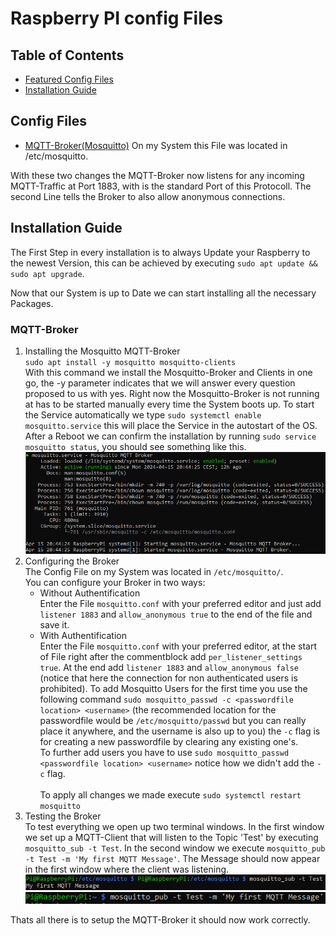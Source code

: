 # Raspberry PI config Files

## Table of Contents
- [Featured Config Files](#config-files)
- [Installation Guide](#installation-guide)

## Config Files

- [MQTT-Broker(Mosquitto)](mosquitto.conf)
On my System this File was located in /etc/mosquitto. 


With these two changes the MQTT-Broker now listens for any incoming 
MQTT-Traffic at Port 1883, with is the standard Port of this Protocoll.
The second Line tells the Broker to also allow anonymous connections.

## Installation Guide

The First Step in every installation is to always Update your Raspberry to 
the newest Version, this can be achieved by executing 
`sudo apt update && sudo apt upgrade`.

Now that our System is up to Date we can start installing all the necessary 
Packages.

### MQTT-Broker
1. Installing the Mosquitto MQTT-Broker <br>
`sudo apt install -y mosquitto mosquitto-clients` <br>
With this command we install the Mosquitto-Broker and Clients in one go, the -y
parameter indicates that we will answer every question proposed to us with yes.
Right now the Mosquitto-Broker is not running at has to be started manually 
every time the System boots up. To start the Service automatically we type 
`sudo systemctl enable mosquitto.service` this will place the Service in 
the autostart of the OS. After a Reboot we can confirm the installation by 
running `sudo service mosquitto status`, you should see something like this. 
![Screenshot of the Command Output](/Images/Mosquitto.PNG "Output on my System")
2. Configuring the Broker <br> 
    The Config File on my System was located in `/etc/mosquitto/`. <br>
    You can configure your Broker in two ways:
    * Without Authentification <br> Enter the File `mosquitto.conf` 
    with your preferred editor and just add ``listener 1883`` 
    and ``allow_anonymous true`` to the end of the file 
    and save it.
    * With Authentification <br> Enter the File `mosquitto.conf` 
    with your preferred editor, at the start of File right after the 
    commentblock add ``per_listener_settings true``. At the end 
    add ``listener 1883`` and ``allow_anonymous false`` 
    (notice that here the connection for non authenticated users is prohibited). 
    To add Mosquitto Users for the first time you use the following command 
    `sudo mosquitto_passwd -c <passwordfile location> <username>` 
    (the recommended location for the passwordfile would be `/etc/mosquitto/passwd` 
    but you can really place it anywhere, and the username is also up to you) 
    the `-c` flag is for creating a     new passwordfile by clearing any existing one's.
    <br>To further add users you have to use 
    `sudo mosquitto_passwd <passwordfile location> <username>` 
    notice how we didn't add the `-c` flag.<br><br> 
    To apply all changes we made execute `sudo systemctl restart mosquitto`
3. Testing the Broker <br> 
    To test everything we open up two terminal windows. In the first window
    we set up a MQTT-Client that will listen to the Topic 'Test' by executing 
    `mosquitto_sub -t Test`. 
    In the second window we execute `mosquitto_pub -t Test -m 'My first MQTT Message'`.
    The Message should now appear in the first window where the client was listening.
    ![Screenshot of the listening Client](/Images/Mosquitto_sub.PNG "Output on my System")
    ![Screenshot of the publishing Client](/Images/Mosquitto_pub.PNG "Output on my System")

Thats all there is to setup the MQTT-Broker it should now work correctly.